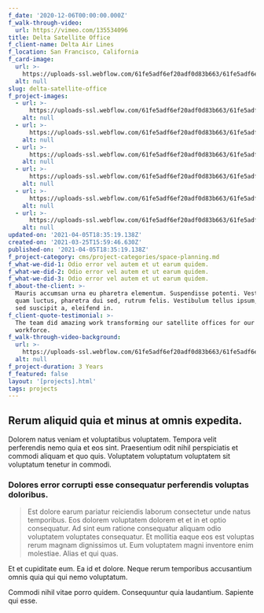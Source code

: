 ```yaml
---
f_date: '2020-12-06T00:00:00.000Z'
f_walk-through-video:
  url: https://vimeo.com/135534096
title: Delta Satellite Office
f_client-name: Delta Air Lines
f_location: San Francisco, California
f_card-image:
  url: >-
    https://uploads-ssl.webflow.com/61fe5adf6ef20adf0d83b663/61fe5adf6ef20a3b7d83b732_Space011.jpeg
  alt: null
slug: delta-satellite-office
f_project-images:
  - url: >-
      https://uploads-ssl.webflow.com/61fe5adf6ef20adf0d83b663/61fe5adf6ef20a40f783b67c_Space008.jpeg
    alt: null
  - url: >-
      https://uploads-ssl.webflow.com/61fe5adf6ef20adf0d83b663/61fe5adf6ef20a83f283b733_Space015.jpeg
    alt: null
  - url: >-
      https://uploads-ssl.webflow.com/61fe5adf6ef20adf0d83b663/61fe5adf6ef20ac78883b734_Space016.jpeg
    alt: null
  - url: >-
      https://uploads-ssl.webflow.com/61fe5adf6ef20adf0d83b663/61fe5adf6ef20a542283b737_Space017.jpeg
    alt: null
  - url: >-
      https://uploads-ssl.webflow.com/61fe5adf6ef20adf0d83b663/61fe5adf6ef20a3da783b735_Space023.jpeg
    alt: null
  - url: >-
      https://uploads-ssl.webflow.com/61fe5adf6ef20adf0d83b663/61fe5adf6ef20a6f2583b736_Space029.jpeg
    alt: null
updated-on: '2021-04-05T18:35:19.138Z'
created-on: '2021-03-25T15:59:46.630Z'
published-on: '2021-04-05T18:35:19.138Z'
f_project-category: cms/project-categories/space-planning.md
f_what-we-did-1: Odio error vel autem et ut earum quidem.
f_what-we-did-2: Odio error vel autem et ut earum quidem.
f_what-we-did-3: Odio error vel autem et ut earum quidem.
f_about-the-client: >-
  Mauris accumsan urna eu pharetra elementum. Suspendisse potenti. Vestibulum ut
  quam luctus, pharetra dui sed, rutrum felis. Vestibulum tellus ipsum, rhoncus
  sed suscipit a, eleifend in.
f_client-quote-testimonial: >-
  The team did amazing work transforming our satellite offices for our remote
  workforce.
f_walk-through-video-background:
  url: >-
    https://uploads-ssl.webflow.com/61fe5adf6ef20adf0d83b663/61fe5adf6ef20a2da683b680_Space025.jpeg
  alt: null
f_project-duration: 3 Years
f_featured: false
layout: '[projects].html'
tags: projects
---
```


Rerum aliquid quia et minus at omnis expedita.
----------------------------------------------

Dolorem natus veniam et voluptatibus voluptatem. Tempora velit perferendis nemo quia et eos sint. Praesentium odit nihil perspiciatis et commodi aliquam et quo quis. Voluptatem voluptatum voluptatem sit voluptatum tenetur in commodi.

### Dolores error corrupti esse consequatur perferendis voluptas doloribus.

> Est dolore earum pariatur reiciendis laborum consectetur unde natus temporibus. Eos dolorem voluptatem dolorem et et in et optio consequatur. Ad sint eum ratione consequatur aliquam odio voluptatem voluptates consequatur. Et mollitia eaque eos est voluptas rerum magnam dignissimos ut. Eum voluptatem magni inventore enim molestiae. Alias et qui quas.

Et et cupiditate eum. Ea id et dolore. Neque rerum temporibus accusantium omnis quia qui qui nemo voluptatum.

Commodi nihil vitae porro quidem. Consequuntur quia laudantium. Sapiente qui esse.
